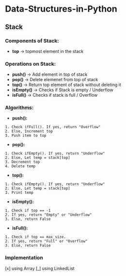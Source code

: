 # Data-Structures-in-Python

## Stack

### Components of Stack:

- **top** -> topmost element in the stack

### Operations on Stack:

- **push()**    -> Add element in top of stack
- **pop()**     -> Delete elemenet from top of stack
- **top()**     -> Return top element of stack without deleting it
- **isEmpty()** -> Checks if Stack is empty / Underflow
- **isFull()**  -> Checks if stack is full / Overflow

### Algorithms:

- **push():**
```
1. Check ifFull(). If yes, return "Overflow"
2. Else, Increment top
3. Push item to top
```

- **pop():**
```
1. Check ifEmpty(). If yes, return "Underflow"
2. Else, Let temp = stack[top]
3. Decrement top
4. Delete temp
```

- **top():**
```
1. Check ifEmpty(). If yes, return "Underflow"
2. Else, Let temp = stack[top]
3. Print temp
```

- **isEmpty():**
```
1. Check if top == -1
2. If yes, return "Empty" or "Underflow"
3. Else, return False
```

- **isFull():**
```
1. Check if top == max_size.
2. If yes, return "Full" or "Overflow"
3. Else, return False
```
### Implementation

[x] using Array 
[_] using LinkedList
